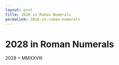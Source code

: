 ```yaml
---
layout: post
title: 2028 in Roman Numerals
permalink: 2028-in-roman-numerals
---
```


# 2028 in Roman Numerals

2028 = MMXXVIII
